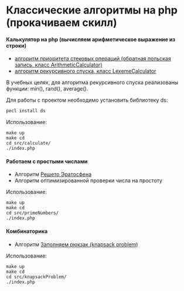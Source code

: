# Классические алгоритмы на php (прокачиваем скилл)

#### Калькулятор на php (вычисляем арифметическое выражение из строки)

* [алгоритм приоритета стековых операций (обратная польская запись, класс ArithmeticCalculator)](https://ru.wikipedia.org/wiki/%D0%9E%D0%B1%D1%80%D0%B0%D1%82%D0%BD%D0%B0%D1%8F_%D0%BF%D0%BE%D0%BB%D1%8C%D1%81%D0%BA%D0%B0%D1%8F_%D0%B7%D0%B0%D0%BF%D0%B8%D1%81%D1%8C)
* [алгоритм рекурсивного спуска, класс LexemeCalculator](https://ru.wikipedia.org/wiki/%D0%9C%D0%B5%D1%82%D0%BE%D0%B4_%D1%80%D0%B5%D0%BA%D1%83%D1%80%D1%81%D0%B8%D0%B2%D0%BD%D0%BE%D0%B3%D0%BE_%D1%81%D0%BF%D1%83%D1%81%D0%BA%D0%B0)

В учебных целях, для алгоритма рекурсивного спуска реализованы функции: min(), rand(), average().

Для работы с проектом необходимо установить библиотеку ds:
```php
pecl install ds
```

Использование:
```
make up
make cd
cd src/calculate/
./index.php
```

#### Работаем с простыми числами

* Алгоритм [Решето Эратосфена](https://ru.wikipedia.org/wiki/%D0%A0%D0%B5%D1%88%D0%B5%D1%82%D0%BE_%D0%AD%D1%80%D0%B0%D1%82%D0%BE%D1%81%D1%84%D0%B5%D0%BD%D0%B0)
* Алгоритм оптимизированной проверки числа на простоту

Использование:
```
make up
make cd
cd src/primeNumbers/
./index.php
```

#### Комбинаторика

* Алгоритм [Заполняем рюкзак (knapsack problem)](https://neerc.ifmo.ru/wiki/index.php?title=%D0%97%D0%B0%D0%B4%D0%B0%D1%87%D0%B0_%D0%BE_%D1%80%D1%8E%D0%BA%D0%B7%D0%B0%D0%BA%D0%B5)

Использование:
```
make up
make cd
cd src/knapsackProblem/
./index.php
```